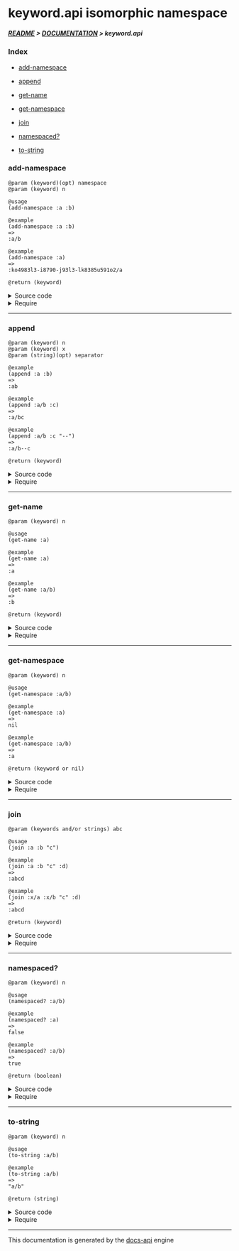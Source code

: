
# keyword.api isomorphic namespace

##### [README](../../../README.md) > [DOCUMENTATION](../../COVER.md) > keyword.api

### Index

- [add-namespace](#add-namespace)

- [append](#append)

- [get-name](#get-name)

- [get-namespace](#get-namespace)

- [join](#join)

- [namespaced?](#namespaced)

- [to-string](#to-string)

### add-namespace

```
@param (keyword)(opt) namespace
@param (keyword) n
```

```
@usage
(add-namespace :a :b)
```

```
@example
(add-namespace :a :b)
=>
:a/b
```

```
@example
(add-namespace :a)
=>
:ko4983l3-i8790-j93l3-lk8385u591o2/a
```

```
@return (keyword)
```

<details>
<summary>Source code</summary>

```
(defn add-namespace
  ([n]
   (keyword (random/generate-uuid) (name n)))

  ([namespace n]
   (keyword (name namespace) (name n))))
```

</details>

<details>
<summary>Require</summary>

```
(ns my-namespace (:require [keyword.api :refer [add-namespace]]))

(keyword.api/add-namespace ...)
(add-namespace             ...)
```

</details>

---

### append

```
@param (keyword) n
@param (keyword) x
@param (string)(opt) separator
```

```
@example
(append :a :b)
=>
:ab
```

```
@example
(append :a/b :c)
=>
:a/bc
```

```
@example
(append :a/b :c "--")
=>
:a/b--c
```

```
@return (keyword)
```

<details>
<summary>Source code</summary>

```
(defn append
  ([n x]
   (if-let [namespace (namespace n)]
           (keyword namespace (str (name n) (name x)))
           (keyword (str (name n) (name x)))))

  ([n x separator]
   (if-let [namespace (namespace n)]
           (keyword namespace (str (name n) separator (name x)))
           (keyword (str (name n) separator (name x))))))
```

</details>

<details>
<summary>Require</summary>

```
(ns my-namespace (:require [keyword.api :refer [append]]))

(keyword.api/append ...)
(append             ...)
```

</details>

---

### get-name

```
@param (keyword) n
```

```
@usage
(get-name :a)
```

```
@example
(get-name :a)
=>
:a
```

```
@example
(get-name :a/b)
=>
:b
```

```
@return (keyword)
```

<details>
<summary>Source code</summary>

```
(defn get-name
  [n]
  (if (-> n keyword?)
      (-> n name keyword)))
```

</details>

<details>
<summary>Require</summary>

```
(ns my-namespace (:require [keyword.api :refer [get-name]]))

(keyword.api/get-name ...)
(get-name             ...)
```

</details>

---

### get-namespace

```
@param (keyword) n
```

```
@usage
(get-namespace :a/b)
```

```
@example
(get-namespace :a)
=>
nil
```

```
@example
(get-namespace :a/b)
=>
:a
```

```
@return (keyword or nil)
```

<details>
<summary>Source code</summary>

```
(defn get-namespace
  [n]
  (if (keyword? n)
      (if-let [namespace (namespace n)]
              (keyword namespace))))
```

</details>

<details>
<summary>Require</summary>

```
(ns my-namespace (:require [keyword.api :refer [get-namespace]]))

(keyword.api/get-namespace ...)
(get-namespace             ...)
```

</details>

---

### join

```
@param (keywords and/or strings) abc
```

```
@usage
(join :a :b "c")
```

```
@example
(join :a :b "c" :d)
=>
:abcd
```

```
@example
(join :x/a :x/b "c" :d)
=>
:abcd
```

```
@return (keyword)
```

<details>
<summary>Source code</summary>

```
(defn join
  [& abc]
  (letfn [(f [result x] (if (keyword? x) (str result (name x))
                                         (str result x)))]
         (keyword (reduce f abc))))
```

</details>

<details>
<summary>Require</summary>

```
(ns my-namespace (:require [keyword.api :refer [join]]))

(keyword.api/join ...)
(join             ...)
```

</details>

---

### namespaced?

```
@param (keyword) n
```

```
@usage
(namespaced? :a/b)
```

```
@example
(namespaced? :a)
=>
false
```

```
@example
(namespaced? :a/b)
=>
true
```

```
@return (boolean)
```

<details>
<summary>Source code</summary>

```
(defn namespaced?
  [n]
  (and (keyword?  n)
       (namespace n)))
```

</details>

<details>
<summary>Require</summary>

```
(ns my-namespace (:require [keyword.api :refer [namespaced?]]))

(keyword.api/namespaced? ...)
(namespaced?             ...)
```

</details>

---

### to-string

```
@param (keyword) n
```

```
@usage
(to-string :a/b)
```

```
@example
(to-string :a/b)
=>
"a/b"
```

```
@return (string)
```

<details>
<summary>Source code</summary>

```
(defn to-string
  [n]
  (if (keyword? n)
      (if-let [namespace (namespace n)]
              (str namespace "/" (name n))
              (name n))
      (return n)))
```

</details>

<details>
<summary>Require</summary>

```
(ns my-namespace (:require [keyword.api :refer [to-string]]))

(keyword.api/to-string ...)
(to-string             ...)
```

</details>

---

This documentation is generated by the [docs-api](https://github.com/bithandshake/docs-api) engine

